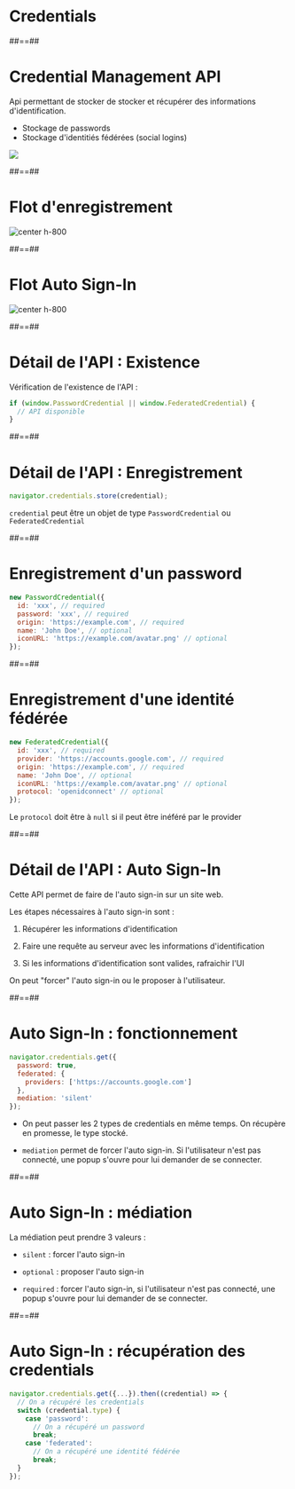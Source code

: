 <!-- .slide: class="transition" -->

# Credentials

##==##

# Credential Management API

Api permettant de stocker de stocker et récupérer des informations d'identification.

- Stockage de passwords
- Stockage d'identitiés fédérées (social logins)

![](./assets/credential-management.gif)

##==##

# Flot d'enregistrement

![center h-800](./assets/credential-managment-register.svg)

##==##

# Flot Auto Sign-In

![center h-800](./assets/credential-managment-auto-sign-in.svg)

##==##

# Détail de l'API : Existence

Vérification de l'existence de l'API :

```js
if (window.PasswordCredential || window.FederatedCredential) {
  // API disponible
}
```

##==##

# Détail de l'API : Enregistrement

```js
navigator.credentials.store(credential);
```

`credential` peut être un objet de type `PasswordCredential` ou `FederatedCredential`

##==##

# Enregistrement d'un password

```js
new PasswordCredential({
  id: 'xxx', // required
  password: 'xxx', // required
  origin: 'https://example.com', // required
  name: 'John Doe', // optional
  iconURL: 'https://example.com/avatar.png' // optional
});
```

##==##

# Enregistrement d'une identité fédérée

```js
new FederatedCredential({
  id: 'xxx', // required
  provider: 'https://accounts.google.com', // required
  origin: 'https://example.com', // required
  name: 'John Doe', // optional
  iconURL: 'https://example.com/avatar.png' // optional
  protocol: 'openidconnect' // optional
});
```

Le `protocol` doit être à `null` si il peut être inéféré par le provider

##==##

# Détail de l'API : Auto Sign-In

Cette API permet de faire de l'auto sign-in sur un site web.

Les étapes nécessaires à l'auto sign-in sont :

1. Récupérer les informations d'identification

2. Faire une requête au serveur avec les informations d'identification

3. Si les informations d'identification sont valides, rafraichir l'UI

On peut "forcer" l'auto sign-in ou le proposer à l'utilisateur.

##==##

# Auto Sign-In : fonctionnement

```js
navigator.credentials.get({
  password: true,
  federated: {
    providers: ['https://accounts.google.com']
  },
  mediation: 'silent'
});
```

- On peut passer les 2 types de credentials en même temps. On récupère en promesse, le type stocké.

- `mediation` permet de forcer l'auto sign-in. Si l'utilisateur n'est pas connecté, une popup s'ouvre pour lui demander de se connecter.

##==##

# Auto Sign-In : médiation

La médiation peut prendre 3 valeurs :

- `silent` : forcer l'auto sign-in

- `optional` : proposer l'auto sign-in

- `required` : forcer l'auto sign-in, si l'utilisateur n'est pas connecté, une popup s'ouvre pour lui demander de se connecter.

##==##

# Auto Sign-In : récupération des credentials

```js
navigator.credentials.get({...}).then((credential) => {
  // On a récupéré les credentials
  switch (credential.type) {
    case 'password':
      // On a récupéré un password
      break;
    case 'federated':
      // On a récupéré une identité fédérée
      break;
  }
});

```
